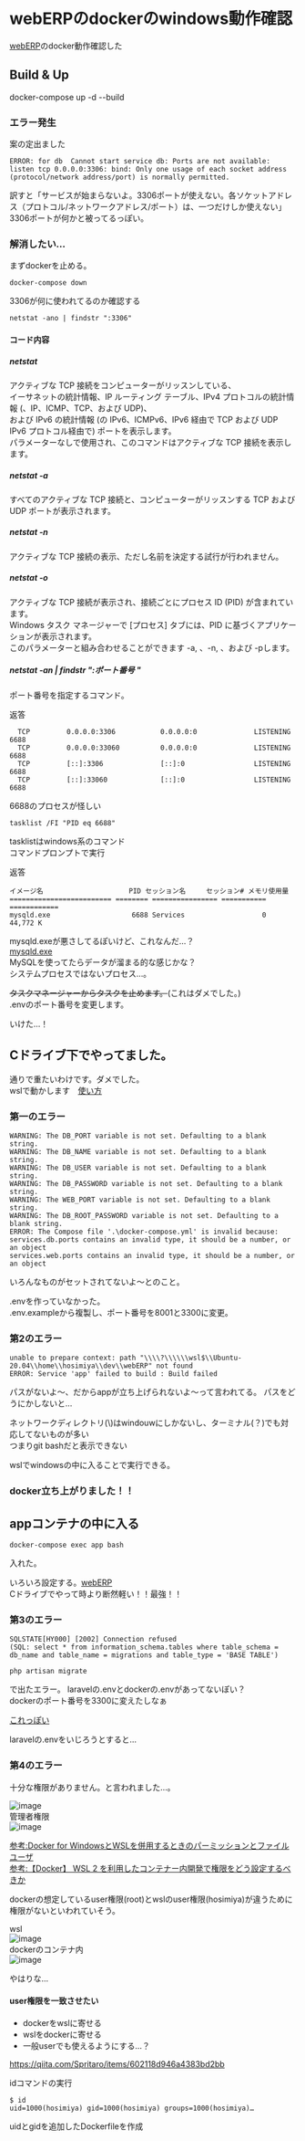 # webERPのdockerのwindows動作確認
[webERP](https://github.com/CoopTechOrg/WebERP)のdocker動作確認した

## Build & Up
docker-compose up -d --build

### エラー発生
案の定出ました
```
ERROR: for db  Cannot start service db: Ports are not available: listen tcp 0.0.0.0:3306: bind: Only one usage of each socket address (protocol/network address/port) is normally permitted.
```
訳すと「サービスが始まらないよ。3306ポートが使えない。各ソケットアドレス（プロトコル/ネットワークアドレス/ポート）は、一つだけしか使えない」  
3306ポートが何かと被ってるっぽい。

### 解消したい…
まずdockerを止める。
```
docker-compose down
```

3306が何に使われてるのか確認する
```
netstat -ano | findstr ":3306"
```

#### コード内容 
##### netstat
アクティブな TCP 接続をコンピューターがリッスンしている、  
イーサネットの統計情報、IP ルーティング テーブル、IPv4 プロトコルの統計情報 (、IP、ICMP、TCP、および UDP)、  
および IPv6 の統計情報 (の IPv6、ICMPv6、IPv6 経由で TCP および UDP IPv6 プロトコル経由で) ポートを表示します。   
パラメーターなしで使用され、このコマンドはアクティブな TCP 接続を表示します。  

##### netstat -a
すべてのアクティブな TCP 接続と、コンピューターがリッスンする TCP および UDP ポートが表示されます。

##### netstat -n
アクティブな TCP 接続の表示、ただし名前を決定する試行が行われません。

##### netstat -o
アクティブな TCP 接続が表示され、接続ごとにプロセス ID (PID) が含まれています。   
Windows タスク マネージャーで [プロセス] タブには、PID に基づくアプリケーションが表示されます。  
このパラメーターと組み合わせることができます -a, 、-n, 、および -pします。  

##### netstat -an | findstr ":ポート番号 "
ポート番号を指定するコマンド。

返答
```
  TCP         0.0.0.0:3306           0.0.0.0:0              LISTENING       6688
  TCP         0.0.0.0:33060          0.0.0.0:0              LISTENING       6688
  TCP         [::]:3306              [::]:0                 LISTENING       6688
  TCP         [::]:33060             [::]:0                 LISTENING       6688
```
6688のプロセスが怪しい
```
tasklist /FI "PID eq 6688"
```
tasklistはwindows系のコマンド  
コマンドプロンプトで実行

返答
```
イメージ名                     PID セッション名     セッション# メモリ使用量
========================= ======== ================ =========== ============
mysqld.exe                    6688 Services                   0     44,772 K
```

mysqld.exeが悪さしてるぽいけど、これなんだ…？  
[mysqld.exe](https://www.processlibrary.com/ja/directory/files/mysqld/402544/)  
MySQLを使ってたらデータが溜まる的な感じかな？  
システムプロセスではないプロセス…。  

~~タスクマネージャーからタスクを止めます。~~(これはダメでした。)  
.envのポート番号を変更します。  

いけた…！


## Cドライブ下でやってました。
通りで重たいわけです。ダメでした。  
wslで動かします　[使い方](https://github.com/hosimiya7/TIL/blob/main/docker/howToUse.md)  

### 第一のエラー
```
WARNING: The DB_PORT variable is not set. Defaulting to a blank string.
WARNING: The DB_NAME variable is not set. Defaulting to a blank string.
WARNING: The DB_USER variable is not set. Defaulting to a blank string.
WARNING: The DB_PASSWORD variable is not set. Defaulting to a blank string.
WARNING: The WEB_PORT variable is not set. Defaulting to a blank string.
WARNING: The DB_ROOT_PASSWORD variable is not set. Defaulting to a blank string.
ERROR: The Compose file '.\docker-compose.yml' is invalid because:
services.db.ports contains an invalid type, it should be a number, or an object
services.web.ports contains an invalid type, it should be a number, or an object
```

いろんなものがセットされてないよ～とのこと。

.envを作っていなかった。  
.env.exampleから複製し、ポート番号を8001と3300に変更。

### 第2のエラー
```
unable to prepare context: path "\\\\?\\\\\\wsl$\\Ubuntu-20.04\\home\\hosimiya\\dev\\webERP" not found
ERROR: Service 'app' failed to build : Build failed
```

パスがないよ～、だからappが立ち上げられないよ～って言われてる。
パスをどうにかしないと…  

ネットワークディレクトリ(\\)はwindouwにしかないし、ターミナル(？)でも対応してないものが多い  
つまりgit bashだと表示できない

wslでwindowsの中に入ることで実行できる。

### docker立ち上がりました！！

## appコンテナの中に入る

```
docker-compose exec app bash
```
入れた。

いろいろ設定する。[webERP](https://github.com/CoopTechOrg/WebERP)  
Cドライブでやって時より断然軽い！！最強！！

### 第3のエラー
```
SQLSTATE[HY000] [2002] Connection refused
(SQL: select * from information_schema.tables where table_schema = db_name and table_name = migrations and table_type = 'BASE TABLE')
```

```
php artisan migrate
```
で出たエラー。
laravelの.envとdockerの.envがあってないぽい？  
dockerのポート番号を3300に変えたしなぁ  

[これっぽい](https://qiita.com/isaatsu0131/items/50f8dca389b60a1fd5b5)

laravelの.envをいじろうとすると…

### 第4のエラー
十分な権限がありません。と言われました…。

![image](https://user-images.githubusercontent.com/84951254/144355953-a1f81306-aa13-4ff5-b5b4-989261f9a8c2.png)  
管理者権限  
![image](https://user-images.githubusercontent.com/84951254/144355909-d900834c-8251-4ec9-bbad-6f1b6df2b463.png)  


[参考:Docker for WindowsとWSLを併用するときのパーミッションとファイルユーザ](https://zenn.dev/rotelstift/articles/docker-for-windows-permission)  
[参考:【Docker】 WSL 2 を利用したコンテナー内開発で権限をどう設定するべきか](https://futureys.tokyo/how-permission-should-be-set-for-developing-inside-a-container-using-wsl-2)  

dockerの想定しているuser権限(root)とwslのuser権限(hosimiya)が違うために権限がないといわれていそう。

wsl  
![image](https://user-images.githubusercontent.com/84951254/144361467-96ac52a6-02a9-409b-aa57-6b840e3d6f6a.png)  
dockerのコンテナ内  
![image](https://user-images.githubusercontent.com/84951254/144361923-056caeef-c879-4ca7-800b-37c6e9b4a7ab.png)

やはりな…

#### user権限を一致させたい

* dockerをwslに寄せる  
* wslをdockerに寄せる  
* 一般userでも使えるようにする…？  

https://qiita.com/Spritaro/items/602118d946a4383bd2bb

idコマンドの実行
```
$ id
uid=1000(hosimiya) gid=1000(hosimiya) groups=1000(hosimiya)…
```

uidとgidを追加したDockerfileを作成
